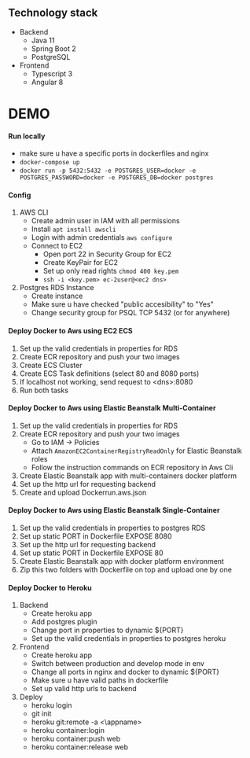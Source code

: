 ## Technology stack
- Backend
  - Java 11
  - Spring Boot 2
  - PostgreSQL
- Frontend
  - Typescript 3
  - Angular 8

# DEMO

#### Run locally
- make sure u have a specific ports in dockerfiles and nginx
- `docker-compose up`
- `docker run -p 5432:5432 -e POSTGRES_USER=docker -e POSTGRES_PASSWORD=docker -e POSTGRES_DB=docker postgres`

#### Config
1. AWS CLI
   - Create admin user in IAM with all permissions
   - Install `apt install awscli`
   - Login with admin credentials `aws configure`
   - Connect to EC2
      - Open port 22 in Security Group for EC2
      - Create KeyPair for EC2
      - Set up only read rights `chmod 400 key.pem`
      - `ssh -i <key.pem> ec-2user@<ec2 dns>`
2. Postgres RDS Instance
   - Create instance
   - Make sure u have checked "public accesibility" to "Yes"
   - Change security group for PSQL TCP 5432 (or for anywhere)

#### Deploy Docker to Aws using EC2 ECS
1. Set up the valid credentials in properties for RDS
2. Create ECR repository and push your two images
3. Create ECS Cluster
4. Create ECS Task definitions (select 80 and 8080 ports)
5. If localhost not working, send request to <dns\>:8080
6. Run both tasks

#### Deploy Docker to Aws using Elastic Beanstalk Multi-Container
1. Set up the valid credentials in properties for RDS
2. Create ECR repository and push your two images
    - Go to IAM -> Policies
    - Attach `AmazonEC2ContainerRegistryReadOnly` for Elastic Beanstalk roles
    - Follow the instruction commands on ECR repository in Aws Cli
3. Create Elastic Beanstalk app with multi-containers docker platform
4. Set up the http url for requesting backend
5. Create and upload Dockerrun.aws.json

#### Deploy Docker to Aws using Elastic Beanstalk Single-Container
1. Set up the valid credentials in properties to postgres RDS
2. Set up static PORT in Dockerfile EXPOSE 8080
3. Set up the http url for requesting backend
4. Set up static PORT in Dockerfile EXPOSE 80
5. Create Elastic Beanstalk app with docker platform environment
6. Zip this two folders with Dockerfile on top and upload one by one

#### Deploy Docker to Heroku
1. Backend
    - Create heroku app
    - Add postgres plugin
    - Change port in properties to dynamic ${PORT}
    - Set up the valid credentials in properties to postgres heroku
2. Frontend
    - Create heroku app
    - Switch between production and develop mode in env
    - Change all ports in nginx and docker to dynamic ${PORT}
    - Make sure u have valid paths in dockerfile
    - Set up valid http urls to backend
3. Deploy
    - heroku login
    - git init
    - heroku git:remote -a <\appname>
    - heroku container:login
    - heroku container:push web
    - heroku container:release web
